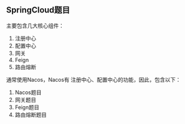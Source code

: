 ## SpringCloud题目

主要包含几大核心组件：
1. 注册中心
2. 配置中心
3. 网关
4. Feign
5. 路由熔断

通常使用Nacos，Nacos有 注册中心、配置中心的功能，因此，包含以下：
1. Nacos题目
2. 网关题目
3. Feign题目
4. 路由熔断题目